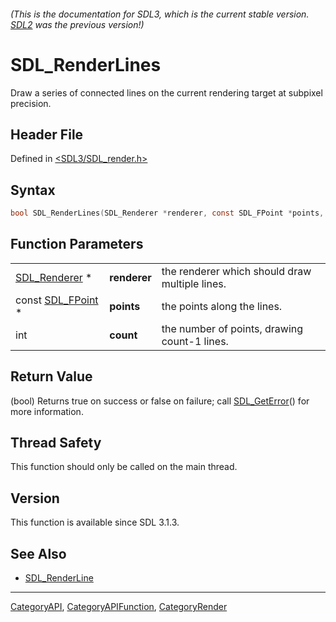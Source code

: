 ###### (This is the documentation for SDL3, which is the current stable version. [SDL2](https://wiki.libsdl.org/SDL2/) was the previous version!)
# SDL_RenderLines

Draw a series of connected lines on the current rendering target at subpixel precision.

## Header File

Defined in [<SDL3/SDL_render.h>](https://github.com/libsdl-org/SDL/blob/main/include/SDL3/SDL_render.h)

## Syntax

```c
bool SDL_RenderLines(SDL_Renderer *renderer, const SDL_FPoint *points, int count);
```

## Function Parameters

|                                  |              |                                                |
| -------------------------------- | ------------ | ---------------------------------------------- |
| [SDL_Renderer](SDL_Renderer) *   | **renderer** | the renderer which should draw multiple lines. |
| const [SDL_FPoint](SDL_FPoint) * | **points**   | the points along the lines.                    |
| int                              | **count**    | the number of points, drawing count-1 lines.   |

## Return Value

(bool) Returns true on success or false on failure; call
[SDL_GetError](SDL_GetError)() for more information.

## Thread Safety

This function should only be called on the main thread.

## Version

This function is available since SDL 3.1.3.

## See Also

- [SDL_RenderLine](SDL_RenderLine)

----
[CategoryAPI](CategoryAPI), [CategoryAPIFunction](CategoryAPIFunction), [CategoryRender](CategoryRender)

